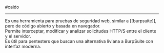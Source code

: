 
#caido

--------

Es una herramienta para pruebas de seguridad web, similar a [[burpsuite]], pero de código abierto y basada en navegador.  
Permite interceptar, modificar y analizar solicitudes HTTP/S entre el cliente y el servidor.  
Es útil para pentesters que buscan una alternativa liviana a BurpSuite con interfaz moderna.